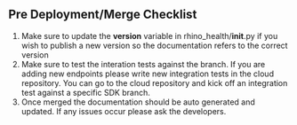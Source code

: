 ## Pre Deployment/Merge Checklist
1) Make sure to update the __version__ variable in rhino_health/__init__.py if you wish to publish a new version so the documentation refers to the correct version
2) Make sure to test the interation tests against the branch. If you are adding new endpoints please write new integration tests in the cloud repository. You can go to the cloud repository and kick off an integration test against a specific SDK branch.
3) Once merged the documentation should be auto generated and updated. If any issues occur please ask the developers.
